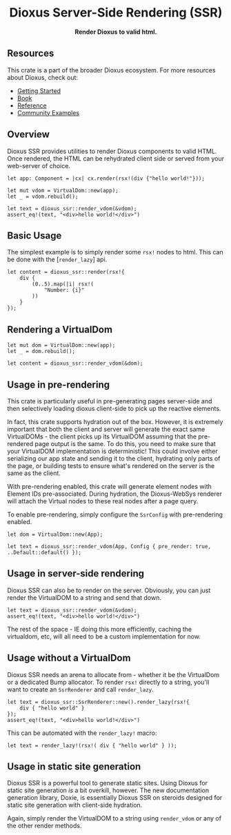 <div align="center">
  <h1>Dioxus Server-Side Rendering (SSR)</h1>
  <p>
    <strong>Render Dioxus to valid html.</strong>
  </p>
</div>

## Resources
This crate is a part of the broader Dioxus ecosystem. For more resources about Dioxus, check out:

- [Getting Started](https://dioxuslabs.com/getting-started)
- [Book](https://dioxuslabs.com/book)
- [Reference](https://dioxuslabs.com/reference)
- [Community Examples](https://github.com/DioxusLabs/community-examples)

## Overview

Dioxus SSR provides utilities to render Dioxus components to valid HTML. Once rendered, the HTML can be rehydrated client side or served from your web-server of choice.

```rust, ignore
let app: Component = |cx| cx.render(rsx!(div {"hello world!"}));

let mut vdom = VirtualDom::new(app);
let _ = vdom.rebuild();

let text = dioxus_ssr::render_vdom(&vdom);
assert_eq!(text, "<div>hello world!</div>")
```


## Basic Usage

The simplest example is to simply render some `rsx!` nodes to html. This can be done with the [`render_lazy`] api.

```rust, ignore
let content = dioxus_ssr::render(rsx!{
    div {
        (0..5).map(|i| rsx!(
            "Number: {i}"
        ))
    }
});
```

## Rendering a VirtualDom

```rust, ignore
let mut dom = VirtualDom::new(app);
let _ = dom.rebuild();

let content = dioxus_ssr::render_vdom(&dom);
```





## Usage in pre-rendering

This crate is particularly useful in pre-generating pages server-side and then selectively loading dioxus client-side to pick up the reactive elements.

In fact, this crate supports hydration out of the box. However, it is extremely important that both the client and server will generate the exact same VirtualDOMs - the client picks up its VirtualDOM assuming that the pre-rendered page output is the same. To do this, you need to make sure that your VirtualDOM implementation is deterministic! This could involve either serializing our app state and sending it to the client, hydrating only parts of the page, or building tests to ensure what's rendered on the server is the same as the client.

With pre-rendering enabled, this crate will generate element nodes with Element IDs pre-associated. During hydration, the Dioxus-WebSys renderer will attach the Virtual nodes to these real nodes after a page query.

To enable pre-rendering, simply configure the `SsrConfig` with pre-rendering enabled.

```rust, ignore
let dom = VirtualDom::new(App);

let text = dioxus_ssr::render_vdom(App, Config { pre_render: true, ..Default::default() });
```

## Usage in server-side rendering

Dioxus SSR can also be to render on the server. Obviously, you can just render the VirtualDOM to a string and send that down.

```rust, ignore
let text = dioxus_ssr::render_vdom(&vdom);
assert_eq!(text, "<div>hello world!</div>")
```

The rest of the space - IE doing this more efficiently, caching the virtualdom, etc, will all need to be a custom implementation for now.

## Usage without a VirtualDom

Dioxus SSR needs an arena to allocate from - whether it be the VirtualDom or a dedicated Bump allocator. To render `rsx!` directly to a string, you'll want to create an `SsrRenderer` and call `render_lazy`.

```rust, ignore
let text = dioxus_ssr::SsrRenderer::new().render_lazy(rsx!{
    div { "hello world" }
});
assert_eq!(text, "<div>hello world!</div>")
```

This can be automated with the `render_lazy!` macro:

```rust, ignore
let text = render_lazy!(rsx!( div { "hello world" } ));
```

## Usage in static site generation

Dioxus SSR is a powerful tool to generate static sites. Using Dioxus for static site generation _is_ a bit overkill, however. The new documentation generation library, Doxie, is essentially Dioxus SSR on steroids designed for static site generation with client-side hydration.


Again, simply render the VirtualDOM to a string using `render_vdom` or any of the other render methods.
